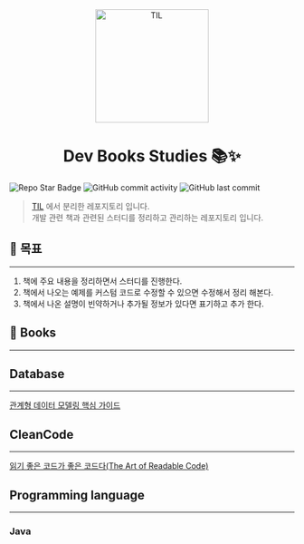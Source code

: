<div align="center">
    <img src="https://github-production-user-asset-6210df.s3.amazonaws.com/61622657/259027821-cd2a70bf-25cc-4fdb-9f1d-a7b8682c6b6e.jpg" alt="TIL" width="200" height="200">
    <h1>Dev Books Studies 📚✨</h1>
</div>


![Repo Star Badge](https://img.shields.io/github/stars/christopher3810/DevBookStudies?style=for-the-badge&logo=github) ![GitHub commit activity](https://img.shields.io/github/commit-activity/m/christopher3810/DevBookStudies?style=for-the-badge) ![GitHub last commit](https://img.shields.io/github/last-commit/christopher3810/DevBookStudies?style=for-the-badge)

>[TIL](https://github.com/christopher3810/TIL) 에서 분리한 레포지토리 입니다. \
>개발 관련 책과 관련된 스터디를 정리하고 관리하는 레포지토리 입니다.

## 🤩 목표
---

1. 책에 주요 내용을 정리하면서 스터디를 진행한다.
2. 책에서 나오는 예제를 커스텀 코드로 수정할 수 있으면 수정해서 정리 해본다.
3. 책에서 나온 설명이 빈약하거나 추가될 정보가 있다면 표기하고 추가 한다.

## 📖 Books
---
## Database
---
[관계형 데이터 모델링 핵심 가이드](https://github.com/christopher3810/DevBookStudies/tree/master/Database/%EA%B4%80%EA%B3%84%ED%98%95%20%EB%8D%B0%EC%9D%B4%ED%84%B0%20%EB%AA%A8%EB%8D%B8%EB%A7%81%20%ED%95%B5%EC%8B%AC%20%EA%B0%80%EC%9D%B4%EB%93%9C)

## CleanCode
---
[읽기 좋은 코드가 좋은 코드다(The Art of Readable Code)](https://github.com/christopher3810/DevBookStudies/tree/master/CleanCode/%EC%9D%BD%EA%B8%B0%20%EC%A2%8B%EC%9D%80%20%EC%BD%94%EB%93%9C%EA%B0%80%20%EC%A2%8B%EC%9D%80%20%EC%BD%94%EB%93%9C%EB%8B%A4(The%20Art%20of%20Readable%20Code))

## Programming language
---

### Java